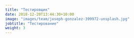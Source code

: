 ```yaml
---
title: "Тестировщик"
date: 2018-12-20T13:44:30+10:00
image: "images/team/joseph-gonzalez-399972-unsplash.jpg"
jobtitle: "Тестирование"
weight: 3
---
```


